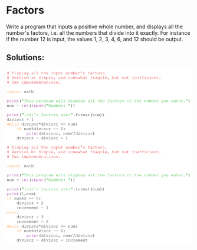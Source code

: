# Factors

Write a program that inputs a positive whole number, and displays all the number's factors, i.e. all the numbers that divide into it exactly. For instance if the number 12 is input, the values 1, 2, 3, 4, 6, and 12 should be output.

## Solutions:

![](26_factors.py.png)

